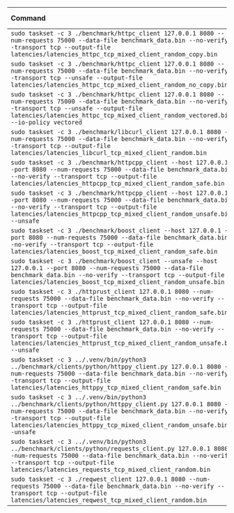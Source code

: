 | Command | Mean [s] | Min [s] | Max [s] | Relative |
|:---|---:|---:|---:|---:|
| `sudo taskset -c 3 ./benchmark/httpc_client 127.0.0.1 8080 --num-requests 75000 --data-file benchmark_data.bin --no-verify --transport tcp --output-file latencies/latencies_httpc_tcp_mixed_client_random_copy.bin` | 3.872 ± 0.019 | 3.846 | 3.912 | 1.21 ± 0.05 |
| `sudo taskset -c 3 ./benchmark/httpc_client 127.0.0.1 8080 --num-requests 75000 --data-file benchmark_data.bin --no-verify --transport tcp --unsafe --output-file latencies/latencies_httpc_tcp_mixed_client_random_no_copy.bin` | 3.870 ± 0.014 | 3.852 | 3.913 | 1.21 ± 0.05 |
| `sudo taskset -c 3 ./benchmark/httpc_client 127.0.0.1 8080 --num-requests 75000 --data-file benchmark_data.bin --no-verify --transport tcp --unsafe --output-file latencies/latencies_httpc_tcp_mixed_client_random_vectored.bin --io-policy vectored` | 3.232 ± 0.092 | 2.955 | 3.325 | 1.01 ± 0.05 |
| `sudo taskset -c 3 ./benchmark/libcurl_client 127.0.0.1 8080 --num-requests 75000 --data-file benchmark_data.bin --no-verify --transport tcp --output-file latencies/latencies_libcurl_tcp_mixed_client_random.bin` | 5.186 ± 0.046 | 5.137 | 5.295 | 1.63 ± 0.07 |
| `sudo taskset -c 3 ./benchmark/httpcpp_client --host 127.0.0.1 --port 8080 --num-requests 75000 --data-file benchmark_data.bin --no-verify --transport tcp --output-file latencies/latencies_httpcpp_tcp_mixed_client_random_safe.bin` | 5.238 ± 0.107 | 5.132 | 5.511 | 1.64 ± 0.08 |
| `sudo taskset -c 3 ./benchmark/httpcpp_client --host 127.0.0.1 --port 8080 --num-requests 75000 --data-file benchmark_data.bin --no-verify --transport tcp --output-file latencies/latencies_httpcpp_tcp_mixed_client_random_unsafe.bin --unsafe` | 5.209 ± 0.090 | 5.128 | 5.404 | 1.63 ± 0.08 |
| `sudo taskset -c 3 ./benchmark/boost_client --host 127.0.0.1 --port 8080 --num-requests 75000 --data-file benchmark_data.bin --no-verify --transport tcp --output-file latencies/latencies_boost_tcp_mixed_client_random_safe.bin` | 3.750 ± 0.151 | 3.580 | 3.995 | 1.18 ± 0.07 |
| `sudo taskset -c 3 ./benchmark/boost_client --unsafe --host 127.0.0.1 --port 8080 --num-requests 75000 --data-file benchmark_data.bin --no-verify --transport tcp --output-file latencies/latencies_boost_tcp_mixed_client_random_unsafe.bin` | 3.189 ± 0.143 | 2.976 | 3.317 | 1.00 |
| `sudo taskset -c 3 ./httprust_client 127.0.0.1 8080 --num-requests 75000 --data-file benchmark_data.bin --no-verify --transport tcp --output-file latencies/latencies_httprust_tcp_mixed_client_random_safe.bin` | 6.736 ± 0.024 | 6.694 | 6.785 | 2.11 ± 0.10 |
| `sudo taskset -c 3 ./httprust_client 127.0.0.1 8080 --num-requests 75000 --data-file benchmark_data.bin --no-verify --transport tcp --output-file latencies/latencies_httprust_tcp_mixed_client_random_unsafe.bin --unsafe` | 6.910 ± 0.443 | 6.668 | 7.892 | 2.17 ± 0.17 |
| `sudo taskset -c 3 ../.venv/bin/python3 ../benchmark/clients/python/httppy_client.py 127.0.0.1 8080 --num-requests 75000 --data-file benchmark_data.bin --no-verify --transport tcp --output-file latencies/latencies_httppy_tcp_mixed_client_random_safe.bin` | 12.925 ± 1.087 | 11.834 | 15.126 | 4.05 ± 0.39 |
| `sudo taskset -c 3 ../.venv/bin/python3 ../benchmark/clients/python/httppy_client.py 127.0.0.1 8080 --num-requests 75000 --data-file benchmark_data.bin --no-verify --transport tcp --output-file latencies/latencies_httppy_tcp_mixed_client_random_unsafe.bin --unsafe` | 12.903 ± 1.021 | 12.177 | 14.650 | 4.05 ± 0.37 |
| `sudo taskset -c 3 ../.venv/bin/python3 ../benchmark/clients/python/requests_client.py 127.0.0.1 8080 --num-requests 75000 --data-file benchmark_data.bin --no-verify --transport tcp --output-file latencies/latencies_requests_tcp_mixed_client_random.bin` | 26.353 ± 0.218 | 25.973 | 26.783 | 8.26 ± 0.38 |
| `sudo taskset -c 3 ./reqwest_client 127.0.0.1 8080 --num-requests 75000 --data-file benchmark_data.bin --no-verify --transport tcp --output-file latencies/latencies_reqwest_tcp_mixed_client_random.bin` | 5.331 ± 0.158 | 5.088 | 5.983 | 1.67 ± 0.09 |
